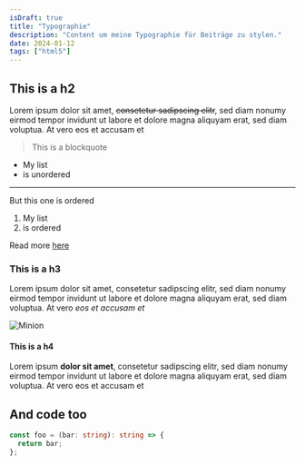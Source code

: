 ```yaml
---
isDraft: true
title: "Typographie"
description: "Content um meine Typographie für Beiträge zu stylen."
date: 2024-01-12
tags: ["html5"]
---
```


## This is a h2

Lorem ipsum dolor sit amet, ~~consetetur sadipscing elitr~~, sed diam nonumy eirmod tempor invidunt ut labore et dolore magna aliquyam erat, sed diam voluptua. At vero eos et accusam et

> This is a blockquote

- My list
- is unordered

---

But this one is ordered

1. My list
2. is ordered

Read more [here](https://siblanco.dev "Info")

### This is a h3

Lorem ipsum dolor sit amet, consetetur sadipscing elitr, sed diam nonumy eirmod tempor invidunt ut labore et dolore magna aliquyam erat, sed diam voluptua. At vero _eos et accusam et_

![Minion](http://octodex.github.com/images/minion.png)

#### This is a h4

Lorem ipsum **dolor sit amet**, consetetur sadipscing elitr, sed diam nonumy eirmod tempor invidunt ut labore et dolore magna aliquyam erat, sed diam voluptua. At vero eos et accusam et

## And code too

```typescript
const foo = (bar: string): string => {
  return bar;
};
```
